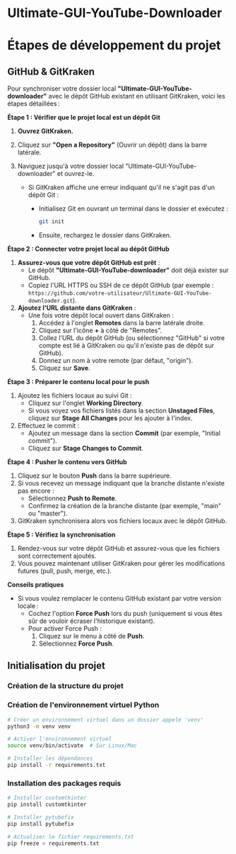 # Ultimate-GUI-YouTube-Downloader

# Étapes de développement du projet

## GitHub & GitKraken

Pour synchroniser votre dossier local **"Ultimate-GUI-YouTube-downloader"** avec le dépôt GitHub existant en utilisant GitKraken, voici les étapes détaillées :

**Étape 1 : Vérifier que le projet local est un dépôt Git**

1. **Ouvrez GitKraken.**

2. Cliquez sur **"Open a Repository"** (Ouvrir un dépôt) dans la barre latérale.

3. Naviguez jusqu'à votre dossier local "Ultimate-GUI-YouTube-downloader" et ouvrez-le.

   - Si GitKraken affiche une erreur indiquant qu'il ne s'agit pas d'un dépôt Git :

     - Initialisez Git en ouvrant un terminal dans le dossier et exécutez :

       ```bash
       git init
       ```

     - Ensuite, rechargez le dossier dans GitKraken.

**Étape 2 : Connecter votre projet local au dépôt GitHub**

1. **Assurez-vous que votre dépôt GitHub est prêt** :
   - Le dépôt **"Ultimate-GUI-YouTube-downloader"** doit déjà exister sur GitHub.
   - Copiez l'URL HTTPS ou SSH de ce dépôt GitHub (par exemple : `https://github.com/votre-utilisateur/Ultimate-GUI-YouTube-downloader.git`).
2. **Ajoutez l'URL distante dans GitKraken** :
   - Une fois votre dépôt local ouvert dans GitKraken :
     1. Accédez à l'onglet **Remotes** dans la barre latérale droite.
     2. Cliquez sur l'icône **+** à côté de "Remotes".
     3. Collez l'URL du dépôt GitHub (ou sélectionnez "GitHub" si votre compte est lié à GitKraken ou qu'il n'existe pas de dépôt sur GitHub).
     4. Donnez un nom à votre remote (par défaut, "origin").
     5. Cliquez sur **Save**.

**Étape 3 : Préparer le contenu local pour le push**

1. Ajoutez les fichiers locaux au suivi Git :
   - Cliquez sur l'onglet **Working Directory**.
   - Si vous voyez vos fichiers listés dans la section **Unstaged Files**, cliquez sur **Stage All Changes** pour les ajouter à l'index.
2. Effectuez le commit :
   - Ajoutez un message dans la section **Commit** (par exemple, "Initial commit").
   - Cliquez sur **Stage Changes to Commit**.

**Étape 4 : Pusher le contenu vers GitHub**

1. Cliquez sur le bouton **Push** dans la barre supérieure.
2. Si vous recevez un message indiquant que la branche distante n'existe pas encore :
   - Sélectionnez **Push to Remote**.
   - Confirmez la création de la branche distante (par exemple, "main" ou "master").
3. GitKraken synchronisera alors vos fichiers locaux avec le dépôt GitHub.

**Étape 5 : Vérifiez la synchronisation**

1. Rendez-vous sur votre dépôt GitHub et assurez-vous que les fichiers sont correctement ajoutés.
2. Vous pouvez maintenant utiliser GitKraken pour gérer les modifications futures (pull, push, merge, etc.).

**Conseils pratiques**

- Si vous voulez remplacer le contenu GitHub existant par votre version locale :
  - Cochez l'option **Force Push** lors du push (uniquement si vous êtes sûr de vouloir écraser l'historique existant).
  - Pour activer Force Push :
    1. Cliquez sur le menu à côté de **Push**.
    2. Sélectionnez **Force Push**.

## Initialisation du projet

### Création de la structure du projet

### Création de l'environnement virtuel Python

```bash
# Créer un environnement virtuel dans un dossier appelé 'venv'
python3 -m venv venv

# Activer l'environnement virtuel
source venv/bin/activate  # Sur Linux/Mac

# Installer les dépendances
pip install -r requirements.txt
```

### Installation des packages requis

```bash
# Installer customtkinter
pip install customtkinter

# Installer pytubefix
pip install pytubefix

# Actualiser le fichier requirements.txt
pip freeze > requirements.txt
```

